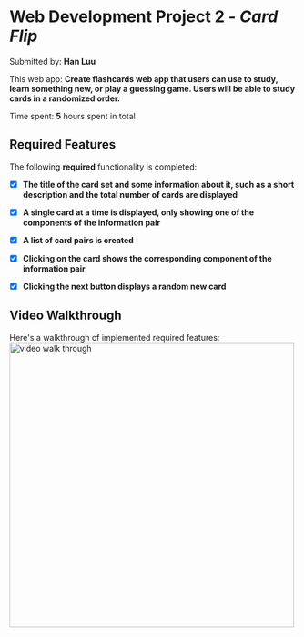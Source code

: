 # Web Development Project 2 - *Card Flip*

Submitted by: **Han Luu**

This web app: **Create flashcards web app that users can use to study, learn something new, or play a guessing game. Users will be able to study cards in a randomized order.**

Time spent: **5** hours spent in total

## Required Features

The following **required** functionality is completed:

- [x] **The title of the card set and some information about it, such as a short description and the total number of cards are displayed**
- [x] **A single card at a time is displayed, only showing one of the components of the information pair**
- [x] **A list of card pairs is created**
- [x] **Clicking on the card shows the corresponding component of the information pair**
- [x] **Clicking the next button displays a random new card**


## Video Walkthrough

Here's a walkthrough of implemented required features:
<img src="public/flipcard-walkthru.gif" title="walk through" width=500 alt="video walk through"/>
